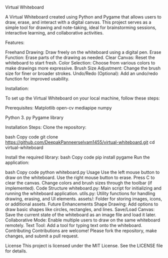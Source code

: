 Virtual Whiteboard

A Virtual Whiteboard created using Python and Pygame that allows users to draw, erase, and interact with a digital canvas. This project serves as a simple tool for drawing and note-taking, ideal for brainstorming sessions, interactive learning, and collaborative activities.

Features:

Freehand Drawing: Draw freely on the whiteboard using a digital pen.
Erase Function: Erase parts of the drawing as needed.
Clear Canvas: Reset the whiteboard to start fresh.
Color Selection: Choose from various colors to make drawings more expressive.
Brush Size Adjustment: Change the brush size for finer or broader strokes.
Undo/Redo (Optional): Add an undo/redo function for improved usability.

Installation:

To set up the Virtual Whiteboard on your local machine, follow these steps:

Prerequisites:
Matplotlib
open-cv
mediapipe
numpy

Python 3. py
Pygame library

Installation Steps:
Clone the repository:

bash
Copy code
git clone https://github.com/DeepakPanneerselvam1455/virtual-whiteboard.git
cd virtual-whiteboard

Install the required library:
bash
Copy code
pip install pygame
Run the application:

bash
Copy code
python whiteboard.py
Usage
Use the left mouse button to draw on the whiteboard.
Use the right mouse button to erase.
Press C to clear the canvas.
Change colors and brush sizes through the toolbar (if implemented).
Code Structure
whiteboard.py: Main script for initializing and running the whiteboard application.
utils.py: Utility functions for handling drawing, erasing, and UI elements.
assets/: Folder for storing images, icons, or additional assets.
Future Enhancements
Shape Drawing: Add options to draw basic shapes like circles, rectangles, and lines.
Save/Load Canvas: Save the current state of the whiteboard as an image file and load it later.
Collaborative Mode: Enable multiple users to draw on the same whiteboard remotely.
Text Tool: Add a tool for typing text onto the whiteboard.
Contributing
Contributions are welcome! Please fork the repository, make changes, and submit a pull request.

License
This project is licensed under the MIT License. See the LICENSE file for details.
